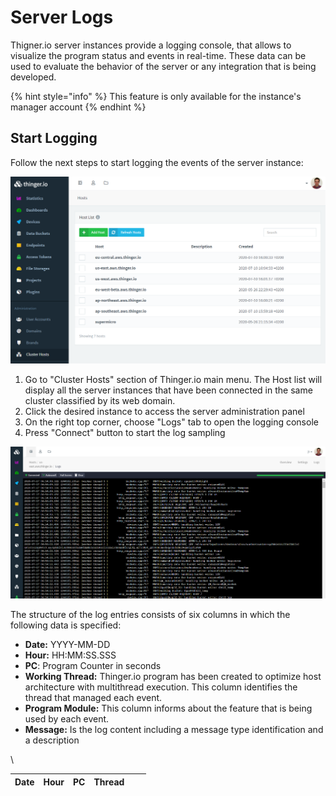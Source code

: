 # Server Logs

Thigner.io server instances provide a logging console, that allows to visualize the program status and events in real-time. These data can be used to evaluate the behavior of the server or any integration that is being developed.&#x20;

{% hint style="info" %}
This feature is only available for the instance's manager account&#x20;
{% endhint %}

## Start Logging

Follow the next steps to start logging the events of the server instance:

![](<../.gitbook/assets/image (410).png>)

1. Go to "Cluster Hosts" section of Thinger.io main menu. The Host list will display all the server instances that have been connected in the same cluster classified by its web domain.&#x20;
2. Click the desired instance to access the server administration panel&#x20;
3. On the right top corner, choose "Logs" tab to open the logging console
4. Press "Connect" button to start the log sampling

![](<../.gitbook/assets/image (570).png>)

The structure of the log entries consists of six columns in which the following data is specified:

* **Date:** YYYY-MM-DD
* **Hour:** HH:MM:SS.SSS
* **PC**: Program Counter in seconds
* **Working Thread:** Thinger.io program has been created to optimize host architecture with multithread execution. This column identifies the thread that managed each event.
* **Program Module:** This column informs about the feature that is being used by each event.
* **Message:** Is the log content including a message type identification and a description

\


| Date | Hour | PC | Thread |   |   |
| ---- | ---- | -- | ------ | - | - |
